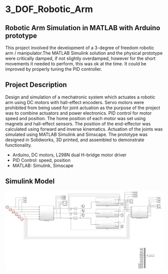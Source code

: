 # 3_DOF_Robotic_Arm
## Robotic Arm Simulation in MATLAB with Arduino prototype
This project involved the development of a 3-degree of freedom robotic arm / manipulator.The MATLAB Simulink solution and the physical prototype were critically damped, if not slightly overdamped, however for the short movements it needed to perform, this was ok at the time. It could be improved by properly tuning the PID controller.

## Project Description
Design and simulation of a mechatronic system which actuates a robotic arm using DC motors with hall-effect encoders. Servo motors were prohibited from being used for joint actuation as the purpose of the project was to combine actuators and power electronics. PID control for motor speed and position. The home position of each motor was set using magnets and hall-effect sensors. The position of the end-effector was calculated using forward and inverse kinematics. Actuation of the joints was simulated using MATLAB Simulink and Simscape. The prototype was designed in Solidworks, 3D printed, and assembled to demonstrate functionality.

- Arduino, DC motors, L298N dual H-bridge motor driver
- PID Control: speed, position
- MATLAB: Simulink, Simscape

## Simulink Model
![alt text](https://github.com/a-rilley/3_DOF_Robotic_Arm/blob/main/Simulink%20Blocks/Simulink%20Model.png)
